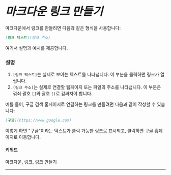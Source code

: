 # **<span style="font-size: 35px; font-style: italic;">마크다운 링크 만들기</span>**

마크다운에서 링크를 만들려면 다음과 같은 형식을 사용합니다:

```markdown
[링크 텍스트](링크 주소)
```

여기서 설명과 예시를 제공합니다.

### 설명
1. `[링크 텍스트]`는 실제로 보이는 텍스트를 나타냅니다. 이 부분을 클릭하면 링크가 열립니다.
2. `(링크 주소)`는 실제로 연결할 웹페이지 또는 파일의 주소를 나타냅니다. 이 부분은 꺾쇠 괄호 `[]`와 괄호 `()`로 감싸져야 합니다.

예를 들어, 구글 검색 홈페이지로 연결하는 링크를 만들려면 다음과 같이 작성할 수 있습니다:

```markdown
[구글](https://www.google.com)
```

이렇게 하면 "구글"이라는 텍스트가 클릭 가능한 링크로 표시되고, 클릭하면 구글 홈페이지로 이동합니다.

#### 키워드
마크다운, 링크, 링크 만들기
*****

